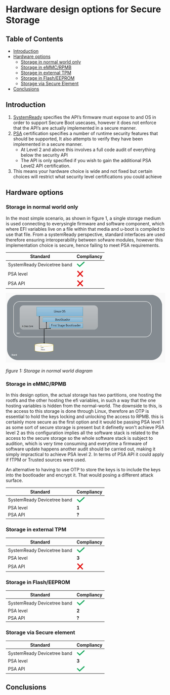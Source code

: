 <!-- SPDX-License-Identifier: CC-BY-SA-4.0 -->

# Hardware design options for Secure Storage

## Table of Contents
- [Introduction](#introduction)
- [Hardware options](#hardware-options)
  - [Storage in normal world only](#storage-in-normal-world-only)
  - [Storage in eMMC/RPMB](#storage-in-emmcrpmb)
  - [Storage in external TPM](#storage-in-external-tpm)
  - [Storage in Flash/EEPROM](#storage-in-flasheeprom)
  - [Storage via Secure Element](#storage-via-secure-element)
- [Conclusions](#conclusions)

## Introduction  
  
1. [SystemReady][SystemReady] specifies the API’s firmware must expose to and OS in order to support Secure Boot usecases, however it does not enforce that the API’s are actually implemented in a secure manner.​
2. [PSA][PSA] certification specifies a number of runtime security features that should be supported, It also attempts to verify they have been implemented in a secure manner.​
   - At Level 2 and above this involves a full code audit of everything below the security API​
   - The API is only specified if you wish to gain the additional PSA Level2 API certification.​
3. This means your hardware choice is wide and not fixed but certain choices will restrict what security level certifications you could achieve​

## Hardware options
### Storage in normal world only

In the most simple scenario, as shown in figure 1, a single storage medium is used connecting to everysingle firmware and software component, which where EFI variables live on a file within that media and u-boot is compiled to use that file.
From a systemReady perspective, standard interfaces are used therefore ensuring interoperability between sofware modules, however this implementation choice is secure, hence failing to meet PSA requirements.

| Standard  | Compliancy | 
|-----------|-----|
| SystemReady Devicetree band    | ![yes](images/check.jpg)  | 
| PSA level      | ![no](images/cross.jpg)   | 
| PSA API     | ![no](images/cross.jpg)    | 


![Storage normal world](images/storage_normal_world.jpg)

_figure 1: Storage in normal world diagram_

### Storage in eMMC/RPMB
In this design option, the actual storage has two partitions, one hosting the rootfs and the other hosting the efi variables, in such a way that the one hosting variables is hidden from the normal-world. The downside to this, is the access to this storage is done through Linux, therefore an OTP is essential to hold the keys locking and unlocking the access to RPMB. this is certainly more secure as the first option and it would be passing PSA level 1 as some sort of secure storage is present but it definetly won't achieve PSA level 2 as this configuration implies all the software stack is related to the access to the secure storage so the whole software stack is subject to audition, which is very time consuming and everytime a firmware of software update happens another audit should be carried out, making it simply impractical to achieve PSA level 2. In terms of PSA API it could apply if fTPM or Trusted sources were used.  

An alternative to having to use OTP to store the keys is to include the keys into the bootloader and encrypt it. That would posing a different attack surface.

| Standard  | Compliancy | 
|-----------|-----|
| SystemReady Devicetree band    | ![yes](images/check.jpg)   | 
| PSA level      | __1__ | 
| PSA API     | __?__  | 

### Storage in external TPM

| Standard  | Compliancy | 
|-----------|-----|
| SystemReady Devicetree band    | ![yes](images/check.jpg)   | 
| PSA level      | __3__  | 
| PSA API     | ![no](images/cross.jpg)    | 

### Storage in Flash/EEPROM

| Standard  | Compliancy | 
|-----------|-----|
| SystemReady Devicetree band    | ![yes](images/check.jpg)   | 
| PSA level      | __2__  | 
| PSA API     | __?__  | 

### Storage via Secure element

| Standard  | Compliancy | 
|-----------|-----|
| SystemReady Devicetree band    | ![yes](images/check.jpg)   | 
| PSA level      | __3__  | 
| PSA API     | ![yes](images/check.jpg)   | 


## Conclusions

[SystemReady]: https://www.arm.com/architecture/system-architectures/systemready-compliance-program/systemready-devicetree-band
[PSA]: https://www.psacertified.org/
